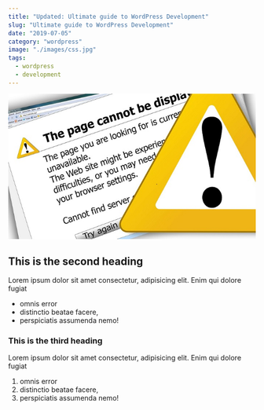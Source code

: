 ```yaml
---
title: "Updated: Ultimate guide to WordPress Development"
slug: "Ultimate guide to WordPress Development"
date: "2019-07-05"
category: "wordpress"
image: "./images/css.jpg"
tags:
  - wordpress
  - development
---
```


![article](./images/css.jpg)

## This is the second heading

Lorem ipsum dolor sit amet consectetur, adipisicing elit. Enim qui dolore fugiat

- omnis error
- distinctio beatae facere,
- perspiciatis assumenda nemo!

### This is the third heading

Lorem ipsum dolor sit amet consectetur, adipisicing elit. Enim qui dolore fugiat

1. omnis error
2. distinctio beatae facere,
3. perspiciatis assumenda nemo!
